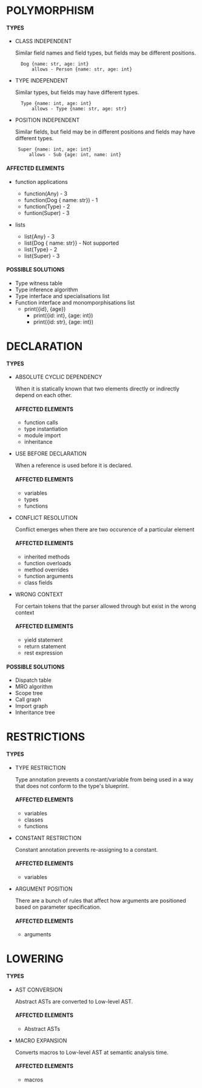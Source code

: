 # POLYMORPHISM
#### TYPES
- CLASS INDEPENDENT

    Similar field names and field types, but fields may be different positions.

        Dog {name: str, age: int}
            allows - Person {name: str, age: int}

- TYPE INDEPENDENT

    Similar types, but fields may have different types.

        Type {name: int, age: int}
            allows - Type {name: str, age: str}

-  POSITION INDEPENDENT

    Similar fields, but field may be in different positions and fields may have different types.

        Super {name: int, age: int}
            allows - Sub {age: int, name: int}


#### AFFECTED ELEMENTS
- function applications
    - function(Any) - 3
    - function(Dog { name: str}) - 1
    - function(Type) - 2
    - funtion(Super) - 3

- lists
    - list{Any} - 3
    - list{Dog { name: str}} - Not supported
    - list{Type} - 2
    - list{Super} - 3


#### POSSIBLE SOLUTIONS
- Type witness table
- Type inference algorithm
- Type interface and specialisations list
- Function interface and monomporphisations list
    - print({id}, {age})
        - print({id: int}, {age: int})
        - print({id: str}, {age: int})



# DECLARATION

#### TYPES
- ABSOLUTE CYCLIC DEPENDENCY

    When it is statically known that two elements directly or indirectly depend on each other.

    #### AFFECTED ELEMENTS
    - function calls
    - type instantiation
    - module import
    - inheritance


- USE BEFORE DECLARATION

    When a reference is used before it is declared.

    #### AFFECTED ELEMENTS
    - variables
    - types
    - functions


- CONFLICT RESOLUTION

    Conflict emerges when there are two occurence of a particular element

    #### AFFECTED ELEMENTS
    - inherited methods
    - function overloads
    - method overrides
    - function arguments
    - class fields


- WRONG CONTEXT

    For certain tokens that the parser allowed through but exist in the wrong context

    #### AFFECTED ELEMENTS
    - yield statement
    - return statement
    - rest expression


#### POSSIBLE SOLUTIONS
- Dispatch table
- MRO algorithm
- Scope tree
- Call graph
- Import graph
- Inheritance tree


# RESTRICTIONS
#### TYPES
- TYPE RESTRICTION

    Type annotation prevents a constant/variable from being used in a way that does not conform to the type's blueprint.

    #### AFFECTED ELEMENTS
    - variables
    - classes
    - functions


- CONSTANT RESTRICTION

    Constant annotation prevents re-assigning to a constant.

    #### AFFECTED ELEMENTS
    - variables

- ARGUMENT POSITION

    There are a bunch of rules that affect how arguments are positioned based on parameter specification.

    #### AFFECTED ELEMENTS
    - arguments

# LOWERING
#### TYPES
- AST CONVERSION

    Abstract ASTs are converted to Low-level AST.

    #### AFFECTED ELEMENTS
    - Abstract ASTs

- MACRO EXPANSION

    Converts macros to Low-level AST at semantic analysis time.

    #### AFFECTED ELEMENTS
    - macros
